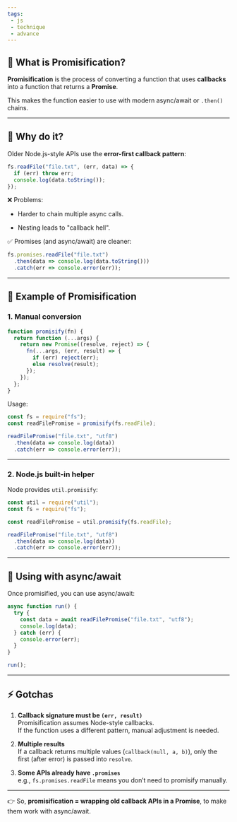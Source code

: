 ```yaml
---
tags: 
 - js
 - technique
 - advance
---
```


## 🔹 What is Promisification?

**Promisification** is the process of converting a function that uses **callbacks** into a function that returns a **Promise**.

This makes the function easier to use with modern async/await or `.then()` chains.

---

## 🔹 Why do it?

Older Node.js-style APIs use the **error-first callback pattern**:

```js
fs.readFile("file.txt", (err, data) => {
  if (err) throw err;
  console.log(data.toString());
});
```

❌ Problems:

- Harder to chain multiple async calls.
    
- Nesting leads to "callback hell".
    

✅ Promises (and async/await) are cleaner:

```js
fs.promises.readFile("file.txt")
  .then(data => console.log(data.toString()))
  .catch(err => console.error(err));
```

---

## 🔹 Example of Promisification

### 1. Manual conversion

```js
function promisify(fn) {
  return function (...args) {
    return new Promise((resolve, reject) => {
      fn(...args, (err, result) => {
        if (err) reject(err);
        else resolve(result);
      });
    });
  };
}
```

Usage:

```js
const fs = require("fs");
const readFilePromise = promisify(fs.readFile);

readFilePromise("file.txt", "utf8")
  .then(data => console.log(data))
  .catch(err => console.error(err));
```

---

### 2. Node.js built-in helper

Node provides `util.promisify`:

```js
const util = require("util");
const fs = require("fs");

const readFilePromise = util.promisify(fs.readFile);

readFilePromise("file.txt", "utf8")
  .then(data => console.log(data))
  .catch(err => console.error(err));
```

---

## 🔹 Using with async/await

Once promisified, you can use async/await:

```js
async function run() {
  try {
    const data = await readFilePromise("file.txt", "utf8");
    console.log(data);
  } catch (err) {
    console.error(err);
  }
}

run();
```

---

## ⚡ Gotchas

1. **Callback signature must be `(err, result)`**  
    Promisification assumes Node-style callbacks.  
    If the function uses a different pattern, manual adjustment is needed.
    
2. **Multiple results**  
    If a callback returns multiple values (`callback(null, a, b)`), only the first (after error) is passed into `resolve`.
    
3. **Some APIs already have `.promises`**  
    e.g., `fs.promises.readFile` means you don’t need to promisify manually.
    

---

👉 So, **promisification = wrapping old callback APIs in a Promise**, to make them work with async/await.